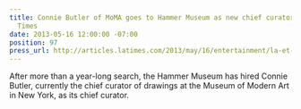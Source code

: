 ```yaml
---
title: Connie Butler of MoMA goes to Hammer Museum as new chief curator, Los Angeles
  Times
date: 2013-05-16 12:00:00 -07:00
position: 97
press_url: http://articles.latimes.com/2013/may/16/entertainment/la-et-cm-connie-butler-of-moma-goes-to-hammer-museum-as-new-chief-curator-20130516
---
```


After more than a year-long search, the Hammer Museum has hired Connie Butler, currently the chief curator of drawings at the Museum of Modern Art in New York, as its chief curator.

